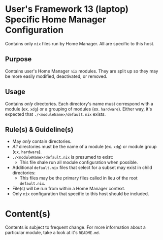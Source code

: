 # User's Framework 13 (laptop) Specific Home Manager Configuration

Contains only `nix` files run by Home Manager. All are specific to this host.

## Purpose

Contains user's Home Manager `nix` modules. They are split up so they may be more easily modified, deactivated, or removed.

## Usage

Contains *only* directories. Each directory's name must correspond with a module (ex. `xdg`) or a grouping of modules (ex. `hardware`). Either way, it's expected that `./<moduleName>/default.nix` exists.

## Rule(s) & Guideline(s)

- May *only* contain directories.
- *All* directories must be the name of a module (ex. `xdg`) or module group (ex. `hardware`).
- `./<moduleName>/default.nix` is presumed to exist:
   - This file shale run all module configuration when possible.
- Additional `default.nix` files that select for a subset may exist in child directories:
   - This files may be the primary files called in lieu of the root `default.nix`.
- File(s) will be run from within a Home Manager context.
- Only `nix` configuration that specific to this host should be included.

# Content(s)

Contents is subject to frequent change. For more information about a particular module, take a look at it's `README.md`.

